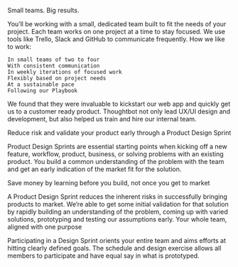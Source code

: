 Small teams. Big results.

You’ll be working with a small, dedicated team built to fit the needs of your project. Each team works on one project at a time to stay focused. We use tools like Trello, Slack and GitHub to communicate frequently.
How we like to work:

    In small teams of two to four
    With consistent communication
    In weekly iterations of focused work
    Flexibly based on project needs
    At a sustainable pace
    Following our Playbook




We found that they were invaluable to kickstart our web app and quickly get us to a customer ready product. Thoughtbot not only lead UX/UI design and development, but also helped us train and hire our internal team.



Reduce risk and validate your product early through a Product Design Sprint

Product Design Sprints are essential starting points when kicking off a new feature, workflow, product, business, or solving problems with an existing product. You build a common understanding of the problem with the team and get an early indication of the market fit for the solution.



Save money by learning before you build, not once you get to market

A Product Design Sprint reduces the inherent risks in successfully bringing products to market. We’re able to get some initial validation for that solution by rapidly building an understanding of the problem, coming up with varied solutions, prototyping and testing our assumptions early.
Your whole team, aligned with one purpose

Participating in a Design Sprint orients your entire team and aims efforts at hitting clearly defined goals. The schedule and design exercise allows all members to participate and have equal say in what is prototyped.


